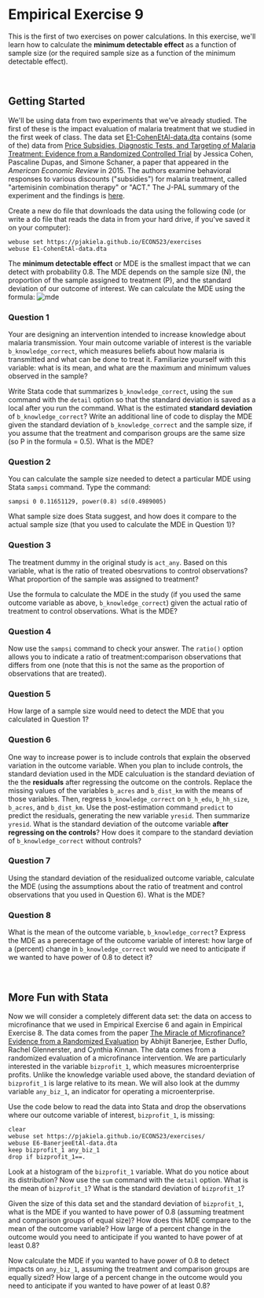 # Empirical Exercise 9

This is the first of two exercises on power calculations. In this exercise, 
we'll learn how to calculate the **minimum detectable effect** as a function of sample size 
(or the required sample size as a function of the minimum detectable effect).

<br>

## Getting Started

We'll be using data from two experiments that we've already studied.  The first of these is the 
impact evaluation of malaria treatment that we studied in the first week of class.  The data set 
[E1-CohenEtAl-data.dta](https://pjakiela.github.io/ECON379/exercises/E1-intro/E1-CohenEtAl-data.dta) contains 
(some of  the) data from [Price Subsidies, Diagnostic Tests, and Targeting of Malaria Treatment: Evidence from a Randomized Controlled Trial](https://www.aeaweb.org/articles?id=10.1257/aer.20130267) by Jessica Cohen, Pascaline Dupas, and Simone Schaner, a paper that appeared 
in the _American Economic Review_ in 2015.  The authors examine behavioral responses to various 
discounts ("subsidies") for malaria treatment, called "artemisinin combination therapy" or "ACT."  The J-PAL summary of the experiment and the findings is [here](https://www.povertyactionlab.org/publication/balancing-act).


Create a new do file that downloads the data using the following code (or write a do file that reads the data in from your hard drive, if you've saved it on your computer):
```
webuse set https://pjakiela.github.io/ECON523/exercises
webuse E1-CohenEtAl-data.dta
```

The **minimum detectable effect** or MDE is the smallest impact that we can detect with probability 0.8.  The MDE 
depends on the sample size (N), the proportion of the sample assigned to treatment (P), and the 
standard deviation of our outcome of interest.  We can calculate the MDE using the formula:
![mde](https://pjakiela.github.io/ECON523/exercises/MDE-eq1.png)  

### Question 1

Your are designing an intervention intended to increase knowledge about malaria transmission.  Your 
main outcome variable of interest is the variable `b_knowledge_correct`, which measures beliefs about how malaria 
is transmitted and what can be done to treat it.  Familiarize yourself with this variable:  what is 
its mean, and what are the maximum and minimum values observed in the sample?

Write Stata code that summarizes `b_knowledge_correct`, using the `sum` command with the `detail` option 
so that the standard deviation is saved as a local after you run the command.  What is the estimated **standard deviation** of 
`b_knowledge_correct`?  Write an additional line of code to display the MDE given the standard deviation of 
`b_knowledge_correct` and the sample size, if you assume that the treatment and comparison groups are 
the same size (so P in the formula = 0.5).  What is the MDE?

### Question 2 

You can calculate the sample size needed to detect a particular MDE using Stata `sampsi` command.  Type 
the command:
```
sampsi 0 0.11651129, power(0.8) sd(0.4989005)
```
What sample size does Stata suggest, and how does it compare to the actual sample size (that you used 
to calculate the MDE in Question 1)?

### Question 3

The treatment dummy in the original study is `act_any`.  Based on this variable, what is the ratio 
of treated obesrvations to control observations?  What proportion of the sample was assigned to treatment?

Use the formula to calculate the MDE in the study (if you used the same outcome variable as above, 
`b_knowledge_correct`) given the actual ratio of treatment to control observations.  What is the MDE?

### Question 4

Now use the `sampsi` command to check your answer.  The `ratio()` option allows you to indicate a ratio of treatment:comparison observations 
that differs from one (note that this is not the same as the proportion of observations that are treated).  

### Question 5

How large of a sample size would need to detect the MDE that you calculated in Question 1?

### Question 6

One way to increase power is to include controls that explain the observed variation in the outcome variable.  When you plan to include 
controls, the standard deviation used in the MDE calculuation is the standard deviation of the the **residuals** after regressing 
the outcome on the controls.  Replace the missing values of the variables `b_acres` and `b_dist_km` with the means of those variables.  Then, 
regress `b_knowledge_correct` on `b_h_edu`, `b_hh_size`, `b_acres`, and `b_dist_km`.  Use the post-estimation command 
`predict` to predict the residuals, generating the new variable `yresid`.  Then summarize `yresid`.  What is the standard 
deviation of the outcome variable **after regressing on the controls**?  How does it compare to the standard deviation 
of `b_knowledge_correct` without controls?

### Question 7 

Using the standard deviation of the residualized outcome variable, calculate the MDE (using the assumptions about 
the ratio of treatment and control observations that you used in Question 6).  What is the MDE?

### Question 8

What is the mean of the outcome variable, `b_knowledge_correct`?  Express the MDE as a perecentage of the outcome variable of interest:  how large of a (percent) change in `b_knowledge_correct` would we need to anticipate if we wanted to have power of 0.8 to detect it?

<br>

## More Fun with Stata

Now we will consider a completely different data set: the data on access to microfinance that we used in Empirical Exercise 6 and again in Empirical Exercise 8.  The data comes from the paper [The Miracle of Microfinance?  Evidence from a Randomized Evaluation](https://www.jstor.org/stable/43189512?seq=1) by 
Abhijit Banerjee, Esther Duflo, Rachel Glennerster, and Cynthia Kinnan.  The data comes from a randomized evaluation of a microfinance intervention.  We are particularly interested in the variable `bizprofit_1`, which measures microenterprise profits.  Unlike the knowledge variable used above, the standard deviation of `bizprofit_1` is large relative to its mean.  We will also look at the dummy variable `any_biz_1`, an indicator for operating a microenterprise.

Use the code below to read the data into Stata and drop the observations where our outcome variable of interest, `bizprofit_1`, is missing:
```
clear
webuse set https://pjakiela.github.io/ECON523/exercises/
webuse E6-BanerjeeEtAl-data.dta
keep bizprofit_1 any_biz_1
drop if bizprofit_1==.
```

Look at a histogram of the `bizprofit_1` variable.  What do you notice about its distribution?  Now use the `sum` command with the `detail` option.  What 
is the mean of `bizprofit_1`?  What is the standard deviation of `bizprofit_1`?

Given the size of this data set and the standard deviation of `bizprofit_1`, what is the MDE if you wanted to have power of 0.8 (assuming treatment and comparison groups of equal size)?  How does this MDE compare to the mean of the outcome variable?  How large of a percent change in the outcome would you need to anticipate if you wanted to have power of at least 0.8?  

Now calculate the MDE if you wanted to have power of 0.8 to detect impacts on `any_biz_1`, assuming the treatment and comparison groups are equally sized?  How large of a percent change in the outcome would you need to anticipate if you wanted to have power of at least 0.8?  


